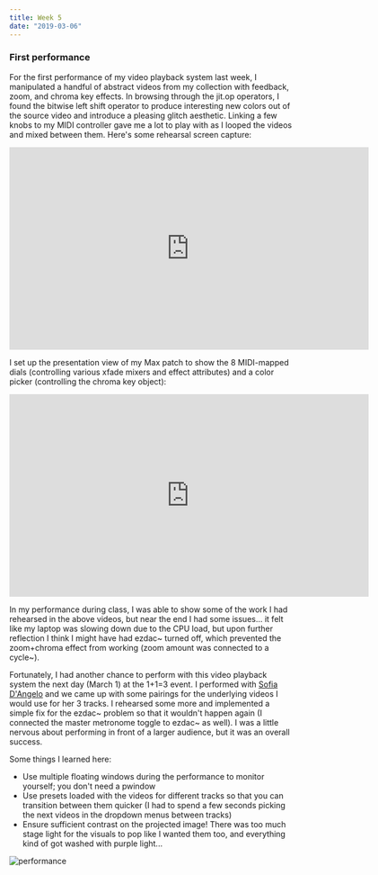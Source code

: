 ```yaml
---
title: Week 5
date: "2019-03-06"
---
```


### First performance

For the first performance of my video playback system last week, I manipulated a handful of abstract videos from my collection with feedback, zoom, and chroma key effects. In browsing through the jit.op operators, I found the bitwise left shift operator to produce interesting new colors out of the source video and introduce a pleasing glitch aesthetic. Linking a few knobs to my MIDI controller gave me a lot to play with as I looped the videos and mixed between them. Here's some rehearsal screen capture:

<iframe src="https://player.vimeo.com/video/320426987?loop=1&title=0&byline=0&portrait=0" width="640" height="360" frameborder="0" webkitallowfullscreen mozallowfullscreen allowfullscreen></iframe>

I set up the presentation view of my Max patch to show the 8 MIDI-mapped dials (controlling various xfade mixers and effect attributes) and a color picker (controlling the chroma key object):

<iframe src="https://player.vimeo.com/video/320613861?loop=1&title=0&byline=0&portrait=0" width="640" height="360" frameborder="0" webkitallowfullscreen mozallowfullscreen allowfullscreen></iframe>

In my performance during class, I was able to show some of the work I had rehearsed in the above videos, but near the end I had some issues... it felt like my laptop was slowing down due to the CPU load, but upon further reflection I think I might have had ezdac~ turned off, which prevented the zoom+chroma effect from working (zoom amount was connected to a cycle~).

Fortunately, I had another chance to perform with this video playback system the next day (March 1) at the 1+1=3 event. I performed with [Sofia D'Angelo](https://soundcloud.com/sofiadangelo27) and we came up with some pairings for the underlying videos I would use for her 3 tracks. I rehearsed some more and implemented a simple fix for the ezdac~ problem so that it wouldn't happen again (I connected the master metronome toggle to ezdac~ as well). I was a little nervous about performing in front of a larger audience, but it was an overall success.

Some things I learned here:

-   Use multiple floating windows during the performance to monitor yourself; you don't need a pwindow
-   Use presets loaded with the videos for different tracks so that you can transition between them quicker (I had to spend a few seconds picking the next videos in the dropdown menus between tracks)
-   Ensure sufficient contrast on the projected image! There was too much stage light for the visuals to pop like I wanted them too, and everything kind of got washed with purple light...

![performance](week-5-performance.jpeg)
